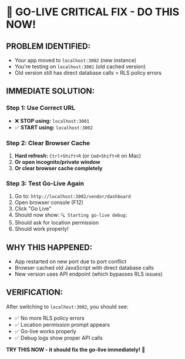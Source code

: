 # 🚨 GO-LIVE CRITICAL FIX - DO THIS NOW!

## **PROBLEM IDENTIFIED:**
- Your app moved to `localhost:3002` (new instance)
- You're testing on `localhost:3001` (old cached version)  
- Old version still has direct database calls = RLS policy errors

## **IMMEDIATE SOLUTION:**

### **Step 1: Use Correct URL**
- ❌ **STOP using:** `localhost:3001` 
- ✅ **START using:** `localhost:3002`

### **Step 2: Clear Browser Cache**
1. **Hard refresh:** `Ctrl+Shift+R` (or `Cmd+Shift+R` on Mac)
2. **Or open incognito/private window**
3. **Or clear browser cache completely**

### **Step 3: Test Go-Live Again**
1. Go to: `http://localhost:3002/vendor/dashboard`
2. Open browser console (F12)
3. Click "Go Live"  
4. Should now show: `🔍 Starting go-live debug:` 
5. Should ask for location permission
6. Should work properly!

## **WHY THIS HAPPENED:**
- App restarted on new port due to port conflict
- Browser cached old JavaScript with direct database calls
- New version uses API endpoint (which bypasses RLS issues)

## **VERIFICATION:**
After switching to `localhost:3002`, you should see:
- ✅ No more RLS policy errors
- ✅ Location permission prompt appears  
- ✅ Go-live works properly
- ✅ Debug logs show proper API calls

**TRY THIS NOW - it should fix the go-live immediately!** 🚀